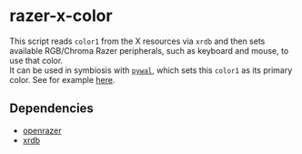 # razer-x-color

This script reads `color1` from the X resources via `xrdb` and then sets
available RGB/Chroma Razer peripherals, such as keyboard and mouse, to use that
color.  
It can be used in symbiosis with [`pywal`](https://github.com/dylanaraps/pywal),
which sets this `color1` as its primary color. See for example
[here](https://github.com/LoLei/dotfiles/blob/master/exec-wal.sh).

## Dependencies
* [openrazer](https://github.com/openrazer/openrazer)
* [xrdb](https://www.archlinux.org/packages/extra/x86_64/xorg-xrdb/)
